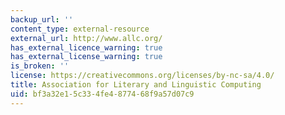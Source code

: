 ```yaml
---
backup_url: ''
content_type: external-resource
external_url: http://www.allc.org/
has_external_licence_warning: true
has_external_license_warning: true
is_broken: ''
license: https://creativecommons.org/licenses/by-nc-sa/4.0/
title: Association for Literary and Linguistic Computing
uid: bf3a32e1-5c33-4fe4-8774-68f9a57d07c9
---
```

